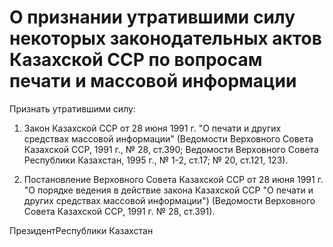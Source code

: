 # О признании утратившими силу некоторых законодательных актов Казахской ССР по вопросам печати и массовой информации

Признать утратившими силу:

1. Закон Казахской ССР от 28 июня 1991 г. "О печати и других средствах массовой информации" (Ведомости Верховного Совета Казахской ССР, 1991 г., № 28, ст.390; Ведомости Верховного Совета Республики Казахстан, 1995 г., № 1-2, ст.17; № 20, ст.121, 123).

2. Постановление Верховного Совета Казахской ССР от 28 июня 1991 г. "О порядке ведения в действие закона Казахской ССР "О печати и других средствах массовой информации") (Ведомости Верховного Совета Казахской ССР, 1991 г. № 28, ст.391).

ПрезидентРеспублики Казахстан

